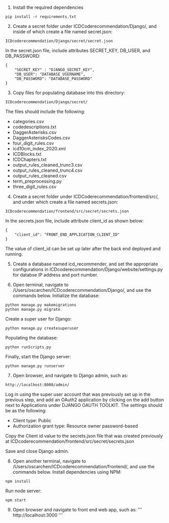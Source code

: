 1. Install the required dependencies
```
pip install -r requirements.txt
```

2. Create a secret folder under ICDCoderecommendation/Django/, and inside of which create a file named secret.json:
```
ICDcoderecommendation/Django/secret/secret.json
```

In the secret.json file, include attributes SECRET_KEY, DB_USER, and DB_PASSWORD:
```
{
	"SECRET_KEY" : "DJANGO_SECRET_KEY",
	"DB_USER": "DATABASE_USERNAME",
	"DB_PASSWORD": "DATABASE_PASSWORD"
}
```

3. Copy files for populating database into this directory: 
```
ICDcoderecommendation/Django/secret/
```
The files should include the following:
- categories.csv
- codedescriptions.txt
- DaggerAsterisks.csv
- DaggerAsterisksCodes.csv
- four_digit_rules.csv
- icd10cm_index_2020.xml
- ICDBlocks.txt
- ICDChapters.txt
- output_rules_cleaned_trunc3.csv
- output_rules_cleaned_trunc4.csv
- output_rules_cleaned.csv
- term_preprocessing.py
- three_digit_rules.csv

4. Create a secret folder under ICDCoderecommendation/frontend/src/, and under which create a file named secrets.json:
```
ICDcoderecommendation/frontend/src/secret/secrets.json
```

In the secrets.json file, include attribute client_id as shown below:
```
{
	"client_id": "FRONT_END_APPLICATION_CLIENT_ID"
}
```
The value of client_id can be set up later after the back end deployed and running.

5. Create a database named icd_recommender, and set the appropriate configurations in ICDcoderecommendation/Django/website/settings.py for databse IP address and port number.

6. Open terminal, navigate to /Users/oscarchen/ICDcoderecommendation/Django/, and use the commands below.
Initialize the database:
```
python manage.py makemigrations
python manage.py migrate
```
Create a super user for Django:
```
python manage.py createsuperuser
```
Populating the database:
```
python runScripts.py
```
Finally, start the Django server:
```
python manage.py runserver
```

7. Open browser, and navigate to Django admin, such as:
```
http://localhost:8000/admin/
```
Log in using the super user account that was previously set up in the previous step, and add an OAuth2 application by clicking on the add button next to Applications under DJANGO OAUTH TOOLKIT. The settings should be as the following:
- Client type: Public
- Authorization grant type: Resource owner password-based

Copy the Client id value to the secrets.json file that was created previously at ICDcoderecommendation/frontend/src/secret/secrets.json

Save and close Django admin.

8. Open another terminal, navigate to /Users/oscarchen/ICDcoderecommendation/frontend/, and use the commands below.
Install dependencies using NPM:
```
npm install
```
Run node server:
```
npm start
```
9. Open browser and navigate to front end web app, such as:
'''
http://localhost:3000
'''
